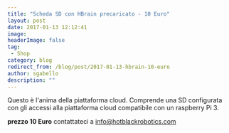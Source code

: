 ```yaml
---
title: "Scheda SD con HBrain precaricato - 10 Euro"
layout: post
date: 2017-01-13 12:12:41
image: 
headerImage: false
tag: 
 - Shop
category: blog
redirect_from: /blog/post/2017-01-13-hbrain-10-euro
author: sgabello
description: ""
---
```


Questo è l'anima della piattaforma cloud.
Comprende una SD configurata con gli accessi alla piattaforma cloud compatibile con un raspberry Pi 3.

**prezzo 10 Euro** contattateci a info@hotblackrobotics.com

